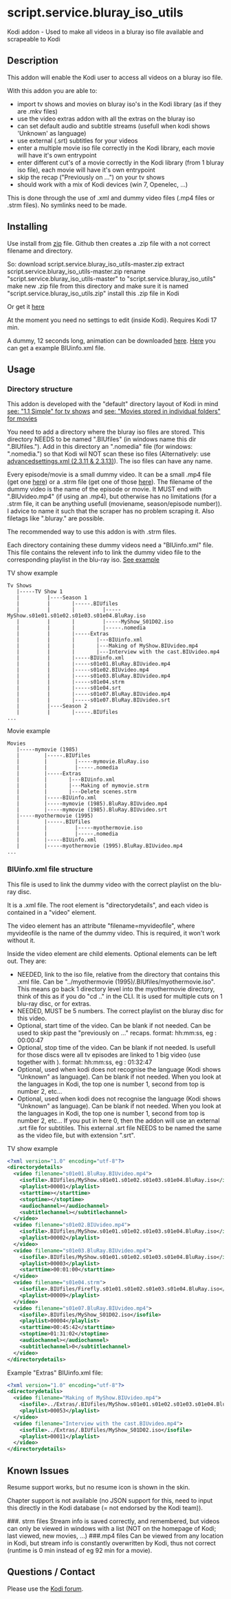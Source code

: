 # script.service.bluray_iso_utils
Kodi addon - Used to make all videos in a bluray iso file available and scrapeable to Kodi

## Description
This addon will enable the Kodi user to access all videos on a bluray iso file.

With this addon you are able to:
- import tv shows and movies on bluray iso's in the Kodi library (as if they are .mkv files)
- use the video extras addon with all the extras on the bluray iso
- can set default audio and subtitle streams (usefull when kodi shows 'Unknown' as language)
- use external (.srt) subtitles for your videos
- enter a multiple movie iso file correctly in the Kodi library, each movie will have it's own entrypoint
- enter different cut's of a movie correctly in the Kodi library (from 1 bluray iso file), each movie will have it's own entrypoint
- skip the recap ("Previously on ...") on your tv shows
- should work with a mix of Kodi devices (win 7, Openelec, ...)

This is done through the use of .xml and dummy video files (.mp4 files or .strm files). No symlinks need to be made. 

## Installing
Use install from [zip](https://github.com/Wimpie-ccc/script.service.bluray_iso_utils/archive/master.zip) file. Github then creates a .zip file with a not correct filename and directory.

So:
download script.service.bluray_iso_utils-master.zip
extract script.service.bluray_iso_utils-master.zip
rename "script.service.bluray_iso_utils-master" to "script.service.bluray_iso_utils"
make new .zip file from this directory and make sure it is named "script.service.bluray_iso_utils.zip"
install this .zip file in Kodi

Or get it [here](https://github.com/Wimpie-ccc/helperfiles/blob/master/script.service.bluray_iso_utils.zip?raw=true)

At the moment you need no settings to edit (inside Kodi). Requires Kodi 17 min. 

A dummy, 12 seconds long, animation can be downloaded [here](https://github.com/Wimpie-ccc/helperfiles/blob/master/BIU_Black_Animation.720p.mp4?raw=true).
[Here](https://raw.githubusercontent.com/Wimpie-ccc/helperfiles/master/BIUinfo.xml) you can get a example BIUinfo.xml file.

## Usage
### Directory structure
This addon is developed with the "default" directory layout of Kodi in mind  [see: "1.1 Simple" for tv shows](http://kodi.wiki/view/Naming_video_files/TV_shows) and [see: "Movies stored in individual folders" for movies](http://kodi.wiki/view/Naming_video_files/Movies)

You need to add a directory where the bluray iso files are stored. This directory NEEDS to be named ".BIUfiles" (in windows name this dir ".BIUfiles."). Add in this directory an ".nomedia" file (for windows: ".nomedia.") so that Kodi wil NOT scan these iso files (Alternatively: use [advancedsettings.xml (2.3.11 & 2.3.13)](http://kodi.wiki/view/advancedsettings.xml)). The iso files can have any name.

Every episode/movie is a small dummy video. It can be a small .mp4 file (get one [here](https://github.com/Wimpie-ccc/helperfiles/blob/master/BIU_Black_Animation.720p.mp4?raw=true)) or a .strm file (get one of those [here](https://raw.githubusercontent.com/Wimpie-ccc/helperfiles/master/s01e01.strm)). The filename of the dummy video is the name of the episode or movie. It MUST end with ".BIUvideo.mp4" (if using an .mp4), but otherwise has no limitations (for a .strm file, it can be anything usefull (moviename, season/episode number)). I advice to name it such that the scraper has no problem scraping it. Also filetags like ".bluray." are possible.

The recommended way to use this addon is with .strm files. 

Each directory containing these dummy videos need a "BIUinfo.xml" file. This file contains the relevent info to link the dummy video file to the corresponding playlist in the blu-ray iso. [See example](https://raw.githubusercontent.com/Wimpie-ccc/helperfiles/master/BIUinfo.xml)

TV show example
```
Tv Shows
   |-----TV Show 1
   |         |----Season 1
   |         |       |-----.BIUfiles
   |         |       |         |-----MyShow.s01e01.s01e02.s01e03.s01e04.BluRay.iso
   |         |       |         |-----MyShow_S01D02.iso
   |         |       |         |-----.nomedia
   |         |       |-----Extras
   |         |       |       |---BIUinfo.xml
   |         |       |       |---Making of MyShow.BIUvideo.mp4
   |         |       |       |---Interview with the cast.BIUvideo.mp4
   |         |       |-----BIUinfo.xml
   |         |       |-----s01e01.BluRay.BIUvideo.mp4
   |         |       |-----s01e02.BIUvideo.mp4
   |         |       |-----s01e03.BluRay.BIUvideo.mp4
   |         |       |-----s01e04.strm
   |         |       |-----s01e04.srt
   |         |       |-----s01e07.BluRay.BIUvideo.mp4
   |         |       |-----s01e07.BluRay.BIUvideo.srt
   |         |----Season 2
   |         |       |-----.BIUfiles
...
```
Movie example
```
Movies
   |-----mymovie (1985)
   |        |-----.BIUfiles
   |        |         |-----mymovie.BluRay.iso
   |        |         |-----.nomedia
   |        |-----Extras
   |        |       |---BIUinfo.xml
   |        |       |---Making of mymovie.strm
   |        |       |---Delete scenes.strm
   |        |-----BIUinfo.xml
   |        |-----mymovie (1985).BluRay.BIUvideo.mp4
   |        |-----mymovie (1985).BluRay.BIUvideo.srt
   |-----myothermovie (1995)
   |        |-----.BIUfiles
   |        |         |-----myothermovie.iso
   |        |         |-----.nomedia
   |        |-----BIUinfo.xml
   |        |-----myothermovie (1995).BluRay.BIUvideo.mp4
...
```

### BIUinfo.xml file structure
This file is used to link the dummy video with the correct playlist on the blu-ray disc.

It is a .xml file. The root element is "directorydetails", and each video is contained in a "video" element. 

The video element has an attribute "filename=myvideofile", where myvideofile is the name of the dummy video. This is required, it won't work without it.

Inside the video element are child elements. Optional elements can be left out. They are: 
   - <isofile>  NEEDED, link to the iso file, relative from the directory that contains this .xml file. Can be "../myothermovie (1995)/.BIUfiles/myothermovie.iso". This means go back 1 directory level into the myothermovie directory, think of this as if you do "cd .." in the CLI. It is used for multiple cuts on 1 blu-ray disc, or for extras.
   - <playlist>  NEEDED, MUST be 5 numbers. The correct playlist on the bluray disc for this video.
   - <starttime>  Optional, start time of the video. Can be blank if not needed. Can be used to skip past the "previously on ..." recaps. format: hh:mm:ss, eg : 00:00:47
   - <stoptime>  Optional, stop time of the video. Can be blank if not needed. Is usefull for those discs were all tv episodes are linked to 1 big video (use together with <starttime>). format: hh:mm:ss, eg : 01:32:47
   - <audiochannel> Optional, used when kodi does not recognise the language (Kodi shows "Unknown" as language). Can be blank if not needed. When you look at the languages in Kodi, the top one is number 1, second from top is number 2, etc...
   - <subtitlechannel> Optional, used when kodi does not recognise the language (Kodi shows "Unknown" as language). Can be blank if not needed. When you look at the languages in Kodi, the top one is number 1, second from top is number 2, etc... If you put in here 0, then the addon will use an external .srt file for subtitiles. This external .srt file NEEDS to be named the same as the video file, but with extension ".srt".

TV show example
```xml
<?xml version="1.0" encoding="utf-8"?>
<directorydetails>
  <video filename="s01e01.BluRay.BIUvideo.mp4">
    <isofile>.BIUfiles/MyShow.s01e01.s01e02.s01e03.s01e04.BluRay.iso</isofile>
    <playlist>00001</playlist>
    <starttime></starttime>
    <stoptime></stoptime>
    <audiochannel></audiochannel>
    <subtitlechannel></subtitlechannel>
  </video>
  <video filename="s01e02.BIUvideo.mp4">
    <isofile>.BIUfiles/MyShow.s01e01.s01e02.s01e03.s01e04.BluRay.iso</isofile>
    <playlist>00002</playlist>
  </video>
  <video filename="s01e03.BluRay.BIUvideo.mp4">
    <isofile>.BIUfiles/MyShow.s01e01.s01e02.s01e03.s01e04.BluRay.iso</isofile>
    <playlist>00003</playlist>
    <starttime>00:01:00</starttime>
  </video>
  <video filename="s01e04.strm">
    <isofile>.BIUfiles/Firefly.s01e01.s01e02.s01e03.s01e04.BluRay.iso</isofile>
    <playlist>00009</playlist>
  </video>
  <video filename="s01e07.BluRay.BIUvideo.mp4">
    <isofile>.BIUfiles/MyShow_S01D02.iso</isofile>
    <playlist>00004</playlist>
    <starttime>00:45:42</starttime>
    <stoptime>01:31:02</stoptime>
    <audiochannel></audiochannel>
    <subtitlechannel>0</subtitlechannel>
  </video>
</directorydetails>
```
Example "Extras" BIUinfo.xml file:
```xml
<?xml version="1.0" encoding="utf-8"?>
<directorydetails>
  <video filename="Making of MyShow.BIUvideo.mp4">
    <isofile>../Extras/.BIUfiles/MyShow.s01e01.s01e02.s01e03.s01e04.BluRay.iso</isofile>
    <playlist>00053</playlist>
  </video>
  <video filename="Interview with the cast.BIUvideo.mp4">
    <isofile>../Extras/.BIUfiles/MyShow_S01D02.iso</isofile>
    <playlist>00011</playlist>
  </video>
</directorydetails>
```
## Known Issues
Resume support works, but no resume icon is shown in the skin.

Chapter support is not available (no JSON support for this, need to input this directly in the Kodi database (= not endorsed by the Kodi team)).

###. strm files
Stream info is saved correctly, and remembered, but videos can only be viewed in windows with a list (NOT on the homepage of Kodi; last viewed, new movies, ...)
###.mp4 files
Can be viewed from any location in Kodi, but stream info is constantly overwritten by Kodi, thus not correct (runtime is 0 min instead of eg 92 min for a movie).

## Questions / Contact
Please use the [Kodi forum](http://forum.kodi.tv/showthread.php?tid=280247).

